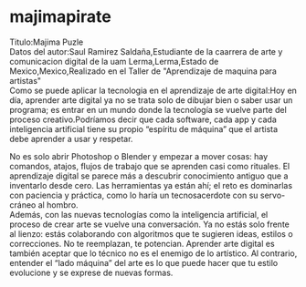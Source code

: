 # majimapirate
Titulo:Majima Puzle<br>
Datos del autor:Saul Ramirez Saldaña,Estudiante de la caarrera de arte y comunicacion digital de la uam Lerma,Lerma,Estado de Mexico,Mexico,Realizado en el Taller de "Aprendizaje de maquina para artistas"<br>
Como se puede aplicar la tecnologia en el aprendizaje de arte digital:Hoy en día, aprender arte digital ya no se trata solo de dibujar bien o saber usar un programa; es entrar en un mundo donde la tecnología se vuelve parte del proceso creativo.Podríamos decir que cada software, cada app y cada inteligencia artificial tiene su propio “espíritu de máquina” que el artista debe aprender a usar y respetar.<br>

No es solo abrir Photoshop o Blender y empezar a mover cosas: hay comandos, atajos, flujos de trabajo que se aprenden casi como rituales. El aprendizaje digital se parece más a descubrir conocimiento antiguo que a inventarlo desde cero. Las herramientas ya están ahí; el reto es dominarlas con paciencia y práctica, como lo haría un tecnosacerdote con su servo-cráneo al hombro.<br>
Además, con las nuevas tecnologías como la inteligencia artificial, el proceso de crear arte se vuelve una conversación. Ya no estás solo frente al lienzo: estás colaborando con algoritmos que te sugieren ideas, estilos o correcciones. No te reemplazan, te potencian.  Aprender arte digital es también aceptar que lo técnico no es el enemigo de lo artístico. Al contrario, entender el “lado máquina” del arte es lo que puede hacer que tu estilo evolucione y se exprese de nuevas formas.
